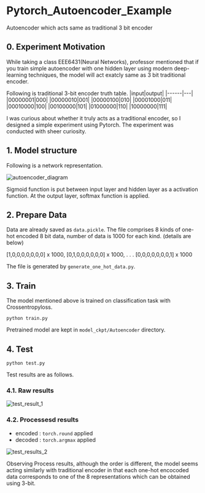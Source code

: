 # Pytorch_Autoencoder_Example
Autoencoder which acts same as traditional 3 bit encoder

## 0. Experiment Motivation
While taking a class EEE6431(Neural Networks), professor mentioned that if you train simple autoencoder with one hidden layer using modern deep-learning techniques,  the model will act exatcly same as 3 bit traditional encoder. 

Following is traditional 3-bit encoder truth table.
|input|output|
|------|---|
|00000001|000|
|00000010|001|
|00000100|010|
|00001000|011|
|00010000|100|
|00100000|101|
|01000000|110|
|10000000|111|

I was curious about whether it truly acts as a traditional encoder, so I designed a simple experiment using Pytorch. The experiment was conducted with sheer curiosity. 

## 1. Model structure
Following is a network representation.

![autoencoder_diagram](https://user-images.githubusercontent.com/77431192/117440740-6c694100-af6f-11eb-8169-47354897c160.png)

Sigmoid function is put between input layer and hidden layer as a activation function. At the output layer, softmax function is applied. 

## 2. Prepare Data
Data are already saved as `data.pickle`. The file comprises 8 kinds of one-hot encoded 8 bit data, number of data is 1000 for each kind. 
(details are below)


[1,0,0,0,0,0,0,0] x 1000,
[0,1,0,0,0,0,0,0] x 1000,
.
.
.
[0,0,0,0,0,0,0,1] x 1000

The file is generated by `generate_one_hot_data.py`.

## 3. Train
The model mentioned above is trained on classification task with Crossentropyloss. 
~~~
python train.py
~~~
Pretrained model are kept in `model_ckpt/Autoencoder` directory. 

## 4. Test
~~~
python test.py
~~~

Test results are as follows.
### 4.1. Raw results
![test_result_1](https://user-images.githubusercontent.com/77431192/117442286-8441c480-af71-11eb-8a7f-b519d78d0850.png)
### 4.2. Processesd results
* encoded : `torch.round` applied
* decoded : `torch.argmax` applied

![test_results_2](https://user-images.githubusercontent.com/77431192/117442294-86a41e80-af71-11eb-8239-98d3e71be439.PNG)

Observing Process results, although the order is different, the model seems acting similarly with traditional encoder in that each one-hot encocoded data corresponds to one of the 8 representations which can be obtained using 3-bit. 
